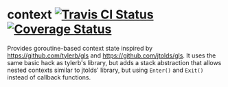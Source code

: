# context [![Travis CI Status](https://travis-ci.org/getlantern/context.svg?branch=master)](https://travis-ci.org/getlantern/context)&nbsp;[![Coverage Status](https://coveralls.io/repos/getlantern/context/badge.png?branch=master)](https://coveralls.io/r/getlantern/lantern)

Provides goroutine-based context state inspired by https://github.com/tylerb/gls
and https://github.com/jtolds/gls. It uses the same basic hack as tylerb's
library, but adds a stack abstraction that allows nested contexts similar to
jtolds' library, but using `Enter()` and `Exit()` instead of callback functions.
